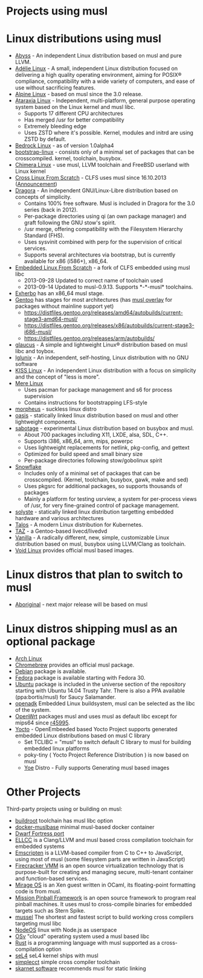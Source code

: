 # Projects using musl

# Linux distributions using musl

- [Abyss] - An independent Linux distribution based on musl and pure LLVM.
- [Adélie Linux] - A small, independent Linux distribution focused on delivering a high quality
  operating environment, aiming for POSIX® compliance, compatibility with a wide variety of
  computers, and ease of use without sacrificing features.
- [Alpine Linux] - based on musl since the 3.0 release.
- [Ataraxia Linux] - Independent, multi-platform, general purpose operating system based on the
  Linux kernel and musl libc.
    - Supports 17 different CPU architectures
    - Has merged /usr for better compatibility
    - Extremely bleeding edge
    - Uses ZSTD where it's possible. Kernel, modules and initrd are using ZSTD by default.
- [Bedrock Linux] - as of version 1.0alpha4
- [bootstrap-linux] - consists only of a minimal set of packages that can be
  crosscompiled. kernel, toolchain, busybox.
- [Chimera Linux] - use musl, LLVM toolchain and FreeBSD userland with Linux kernel
- [Cross Linux From Scratch] - CLFS uses musl since 16.10.2013
  ([Announcement][CLFS-announcement])
- [Dragora] - An independent GNU/Linux-Libre distribution based on concepts of simplicity.
    - Contains 100% free software.  Musl is included in Dragora for the 3.0 series (back in 2012).
    - Per-package directories using qi (an own package manager) and graft following the GNU stow's spirit.
    - /usr merge, offering compatibility with the Filesystem Hierarchy Standard (FHS).
    - Uses sysvinit combined with perp for the supervision of critical services.
    - Supports several architectures via bootstrap, but is currently available for x86 (i586+), x86_64.
- [Embedded Linux From Scratch] - a fork of CLFS embedded using musl libc
    - 2013-09-28 Updated to correct name of toolchain used
    - 2013-09-14 Updated to musl-0.9.13. Supports \*-\*-musl\* toolchains.
- [Exherbo] has an x86_64 musl stage.
- [Gentoo] has stages for most architectures (has [musl overlay] for packages without mainline support yet)
    - <https://distfiles.gentoo.org/releases/amd64/autobuilds/current-stage3-amd64-musl/>
    - <https://distfiles.gentoo.org/releases/x86/autobuilds/current-stage3-i686-musl/>
    - <https://distfiles.gentoo.org/releases/arm/autobuilds/>
- [glaucus] - A simple and lightweight Linux® distribution based on musl libc and toybox.
- [Iglunix] - An independent, self-hosting, Linux distribution with no GNU software
- [KISS Linux] - An independent Linux distribution with a focus on simplicity and the concept of
  "less is more".
- [Mere Linux]
    - Uses pacman for package management and s6 for process supervision
    - Contains instructions for bootstrapping LFS-style
- [morpheus] - suckless linux distro
- [oasis] - statically linked linux distribution based on musl and other lightweight components.
- [sabotage] - experimental Linux distribution based on busybox and musl.
    - About 700 packages including X11, LXDE, alsa, SDL, C++.
    - Supports i386, x86_64, arm, mips, powerpc
    - Uses lightweight replacements for netlink, pkg-config, and gettext
    - Optimized for build speed and small binary size
    - Per-package directories following stow/gobolinux spirit
- [Snowflake]
    - Includes only of a minimal set of packages that can be crosscompiled.
      (Kernel, toolchain, busybox, gawk, make and sed)
    - Uses pkgsrc for additional packages, so supports thousands of packages
    - Mainly a platform for testing usrview, a system for per-process views of
      /usr, for very fine-grained control of package management.
- [solyste] - statically linked linux distribution targetting embedded hardware and various
  architectures
- [Talos] - A modern Linux distribution for Kubernetes.
- [TAZ] - a Gentoo-based livecd/livedvd
- [Vanilla] - A radically different, new, simple, customizable Linux distribution based on musl,
  busybox using LLVM/Clang as toolchain.
- [Void Linux] provides official musl based images.

[Abyss]: https://abyss.run
[Adélie Linux]: https://adelielinux.org
[Alpine Linux]: https://alpinelinux.org/
[Ataraxia Linux]: https://ataraxialinux.github.io/
[Bedrock Linux]: https://bedrocklinux.org/introduction.html
[bootstrap-linux]: https://github.com/pikhq/bootstrap-linux
[Chimera Linux]: https://chimera-linux.org/
[CLFS-announcement]: https://openwall.com/lists/musl/2013/10/16/1
[Cross Linux From Scratch]: https://clfs.org/
[Dragora]: https://dragora.org
[Embedded Linux From Scratch]: https://kanj.github.io/elfs/book/
[Exherbo]: https://www.exherbo.org/
[glaucus]: https://www.glaucuslinux.org/
[Iglunix]: https://iglunix.xyz/
[KISS Linux]: https://kisslinux.org/
[Mere Linux]: https://merelinux.org
[morpheus]: https://git.2f30.org/morpheus/
[oasis]: https://github.com/michaelforney/oasis
[sabotage]: http://sabo.xyz/
[Snowflake]: https://github.com/GregorR/snowflake
[solyste]: https://framagit.org/Ypnose/solyste
[Talos]: https://github.com/talos-systems/talos
[TAZ]: https://github.com/Sharrisii/TAZ
[Vanilla]: http://projects.malikania.fr/vanilla
[Void Linux]: https://voidlinux.org/

# Linux distros that plan to switch to musl

- [Aboriginal] - next major release will be based on musl

[Aboriginal]: http://landley.net/aboriginal/

# Linux distros shipping musl as an optional package

- [Arch Linux]
- [Chromebrew] provides an official musl package.
- [Debian] package is available.
- [Fedora] package is available starting with Fedora 30.
- [Ubuntu] package is included in the universe section of the repository
  starting with Ubuntu 14.04 Trusty Tahr. There is also a PPA available
  (ppa:bortis/musl) for Saucy Salamander.
- [openadk] Embedded Linux buildsystem, musl can be selected as the libc of the
  system.
- [OpenWrt] packages musl and uses musl as default libc except for mips64 since
  [r45995].
- [Yocto] - OpenEmbeeded based Yocto Project supports generated embedded Linux distributions based on musl C library
    - Set TCLIBC = "musl" to switch default C library to musl for building embedded linux platforms
    - poky-tiny ( Yocto Project Reference Distribution ) is now based on musl
    - [Yoe] Distro - Fully supports Generating musl based images

[Arch Linux]: https://www.archlinux.org/
[Chromebrew]: https://skycocker.github.io/chromebrew/
[Debian]: https://packages.debian.org/search?keywords=musl&searchon=names&suite=all&section=all
[Fedora]: https://src.fedoraproject.org/rpms/musl
[Gentoo]: https://www.gentoo.org/
[musl overlay]: https://gitweb.gentoo.org/proj/musl.git
[openadk]: https://openadk.org/
[OpenWrt]: https://openwrt.org/
[r45995]: https://dev.openwrt.org/changeset/45995
[Ubuntu]: http://packages.ubuntu.com/search?keywords=musl&searchon=names&suite=all&section=all
[Yocto]: https://www.yoctoproject.org/
[Yoe]: https://www.yoedistro.org/

# Other Projects

Third-party projects using or building on musl:

- [buildroot] toolchain has musl libc option
- [docker-muslbase] minimal musl-based docker container
- [Dwarf Fortress port]
- [ELLCC] is a Clang/LLVM and musl based cross compilation toolchain for
  embedded systems
- [Emscripten] is a LLVM-based compiler from C to C++ to JavaScript, using most
  of musl (some filesystem parts are written in JavaScript)
- [Firecracker VMM] is an open source virtualization technology that
  is purpose-built for creating and managing secure, multi-tenant
  container and function-based services.
- [Mirage OS] is an Xen guest written in OCaml, its floating-point formatting
  code is from musl.
- [Mission Pinball Framework] is an open source framework to program real
  pinball machines. It uses musl to cross-compile binaries for embedded
  targets such as Stern Spike.
- [mussel] The shortest and fastest script to build working cross compilers targeting musl libc
- [NodeOS] linux with Node.js as userspace
- [OSv] "cloud" operating system used a musl based libc
- [Rust] is a programming language with musl supported as a cross-compilation
  option
- [seL4] seL4 kernel ships with musl
- [simplecct] simple cross compiler toolchain
- [skarnet software] recommends musl for static linking

[buildroot]: https://buildroot.org/
[docker-muslbase]: https://github.com/mwcampbell/docker-muslbase
[Dwarf Fortress port]: https://openwall.com/lists/sabotage/2013/11/01/1
[ELLCC]: http://ellcc.org/
[Emscripten]: http://emscripten.org/
[Firecracker VMM]: https://firecracker-microvm.github.io/
[Mirage OS]: http://www.openmirage.org/
[Mission Pinball Framework]: https://missionpinball.org/
[mussel]: https://github.com/firasuke/mussel
[NodeOS]: https://github.com/NodeOS/NodeOS
[OSv]: https://github.com/cloudius-systems/osv/
[Rust]: https://www.rust-lang.org/
[seL4]: https://github.com/seL4/libmuslc
[simplecct]: https://code.google.com/p/simplecct/
[skarnet software]: https://skarnet.org/software/
